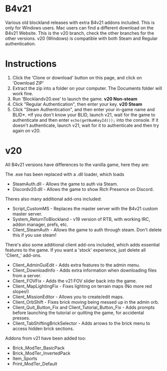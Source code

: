 # B4v21
Various old blockland releases with extra B4v21 addons included.
This is only for Windows users. Mac users can find a different download on the B4v21 Website.
This is the v20 branch, check the other branches for the other versions.
v20 (Windows) is compatible with both Steam and Regular authentication.

# Instructions
1) Click the 'Clone or download' button on this page, and click on 'Download ZIP'
2) Extract the zip into a folder on your computer. The Documents folder will work fine.
3) Run 'Blocklandv20.exe' to launch the game.
__**v20 Non-steam**__
4) Click "Regular Authentication", then enter your key.
__**v20 Steam**__
5) Click "Steam Authentication", and then enter your in-game name and BLID*.
*If you don't know your BLID, launch v21, wait for the game to authenticate and then enter `echo(getNumKeyId());` into the console.
If it doesn't authenticate, launch v21, wait for it to authenticate and then try again on v20.

# v20

All B4v21 versions have differences to the vanilla game, here they are:

The .exe has been replaced with a .dll loader, which loads

* SteamAuth.dll - Allows the game to auth via Steam.
* Discordv20.dll - Allows the game to show Rich Presence on Discord.

Theres also many additional add-ons included:

* Script_CustomMS - Replaces the master server with the B4v21 custom master server.
* System_ReturnToBlockland - v19 version of RTB, with working IRC, addon manager, prefs, etc.
* Client_SteamAuth - Allows the game to auth through steam. Don't delete this if you use steam!

There's also some additional client add-ons included, which adds essential features to the game. If you want a 'stock' experience, just delete all 'Client_' add-ons.

* Client_AdminGuiEdit - Adds extra features to the admin menu.
* Client_DownloadInfo - Adds extra information when downloading files from a server.
* Client_FOVFix - Adds the v21 FOV slider back into the game.
* Client_MapLightingFix - Fixes lighting on terrain maps (No more red slopes!)
* Client_MissionEditor - Allows you to create/edit maps.
* Client_OrbShift - Fixes brick moving being messed up in the admin orb.
* Client_Quit_Button_Fix and Client_Tutorial_Button_Fix - Adds prompts before launching the tutorial or quitting the game, for accidental presses.
* Client_TabShiftingBrickSelector - Adds arrows to the brick menu to access hidden brick sections.

Addons from v21 have been added too:

* Brick_ModTer_BasicPack
* Brick_ModTer_InvertedPack
* Item_Sports
* Print_ModTer_Default